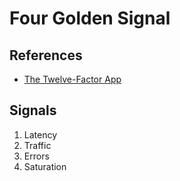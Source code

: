 # Four Golden Signal

## References

- [The Twelve-Factor App](/12factor.md)

## Signals

1. Latency
2. Traffic
3. Errors
4. Saturation

<!--
https://back2code.me/2018/01/the-4-golden-signals-1/
https://medium.com/faun/how-to-monitor-the-sre-golden-signals-1391cadc7524
https://blog.netsil.com/the-4-golden-signals-of-api-health-and-performance-in-cloud-native-applications-a6e87526e74
https://blog.appoptics.com/the-four-golden-signals-for-monitoring-distributed-systems/
https://back2code.me/2018/01/the-4-golden-signals-1/
-->

